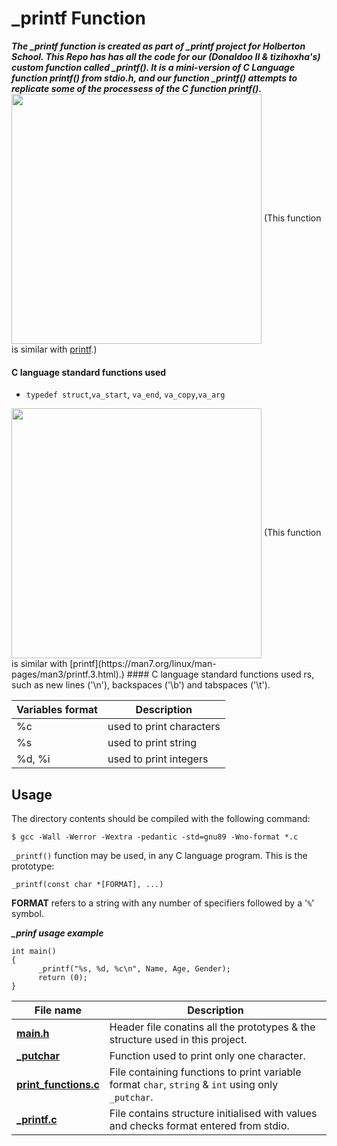 # _printf Function
***The _printf function is created as part of _printf project for Holberton School. This Repo has has all the code for our (Donaldoo II & tizihoxha's) custom function called _printf(). It is a mini-version of C Language function printf() from stdio.h, and our function _printf() attempts to replicate some of the processess of the C function printf().***
<img img align="center" width="400" height="400" src="https://app.slack.com/client/T02BUAW9Y5N/D03GTHSR3V2">
(This function is similar with [printf](https://man7.org/linux/man-pages/man3/printf.3.html).)
#### C language standard functions used

* ``typedef struct``,``va_start``, ``va_end``, ``va_copy``,``va_arg``
​
<img img align="center" width="400" height="400" src="https://app.slack.com/client/T02BUAW9Y5N/D03GTHSR3V2">
(This function is similar with [printf](https://man7.org/linux/man-pages/man3/printf.3.html).)
#### C language standard functions used
rs, such as new lines ('\n'), backspaces ('\b') and tabspaces ('\t').
​

Variables format | Description
--- | ---
%c | used to print characters
%s | used to print string
%d, %i | used to print integers

## Usage

The directory contents should be compiled with the following command:

```
$ gcc -Wall -Werror -Wextra -pedantic -std=gnu89 -Wno-format *.c

```

`_printf()` function may be used, in any C language program.  This is the
prototype:

```
_printf(const char *[FORMAT], ...)
```

__FORMAT__ refers to a string with any number of specifiers followed by a '`%`'
symbol. 

 ***_prinf usage example***
```
int main()
{
      _printf("%s, %d, %c\n", Name, Age, Gender);
      return (0);
} 
```
**File name** | **Description**
---- | ----
**[main.h](https://github.com/Donaldoo/holbertonschool-printf/blob/main/main.h)** | Header file conatins all the prototypes & the structure used in this project.
**[_putchar](https://github.com/Donaldoo/holbertonschool-printf/blob/main/_putchar.c)** | Function used to print only one character.
**[print_functions.c](https://github.com/Donaldoo/holbertonschool-printf/blob/main/print_functions.c)** | File containing functions to print variable format `char`, `string` & `int` using only `_putchar`.
**[_printf.c](https://github.com/Donaldoo/holbertonschool-printf/blob/main/_printf.c)** | File contains structure initialised with values and checks format entered from stdio.
